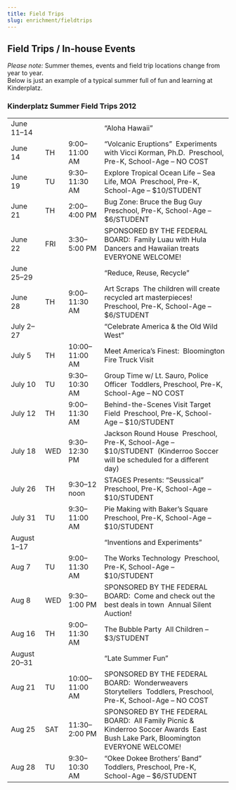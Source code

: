 ```yaml
---
title: Field Trips
slug: enrichment/fieldtrips
---
```



## Field Trips / In-house Events

*Please note:* Summer themes, events and field trip locations change from year to year.  
Below is just an example of a typical summer full of fun and learning at Kinderplatz.

### Kinderplatz Summer Field Trips 2012

|              |     |                |                                                                                                                                  |
| ------------ | --- | -------------- | -------------------------------------------------------------------------------------------------------------------------------- |
| June 11–14   |     |                | “Aloha Hawaii”                                                                                                                   |
| June 14      | TH  | 9:00–11:00 AM  | “Volcanic Eruptions”  Experiments with Vicci Korman, Ph.D.  Preschool, Pre-K, School-Age – NO COST                               |
| June 19      | TU  | 9:30–11:30 AM  | Explore Tropical Ocean Life – Sea Life, MOA  Preschool, Pre-K, School-Age – $10/STUDENT                                          |
| June 21      | TH  | 2:00–4:00 PM   | Bug Zone: Bruce the Bug Guy  Preschool, Pre-K, School-Age – $6/STUDENT                                                           |
| June 22      | FRI | 3:30–5:00 PM   | SPONSORED BY THE FEDERAL BOARD:  Family Luau with Hula Dancers and Hawaiian treats  EVERYONE WELCOME!                            |
| June 25–29   |     |                | “Reduce, Reuse, Recycle”                                                                                                         |
| June 28      | TH  | 9:00–11:30 AM  | Art Scraps  The children will create recycled art masterpieces!  Preschool, Pre-K, School-Age – $6/STUDENT                       |
| July 2–27    |     |                | “Celebrate America & the Old Wild West”                                                                                          |
| July 5       | TH  | 10:00–11:00 AM | Meet America’s Finest:  Bloomington Fire Truck Visit                                                                             |
| July 10      | TU  | 9:30–10:30 AM  | Group Time w/ Lt. Sauro, Police Officer  Toddlers, Preschool, Pre-K, School-Age – NO COST                                        |
| July 12      | TH  | 9:00–11:30 AM  | Behind-the-Scenes Visit Target Field  Preschool, Pre-K, School-Age – $10/STUDENT                                                 |
| July 18      | WED | 9:30–12:30 PM  | Jackson Round House  Preschool, Pre-K, School-Age – $10/STUDENT  (Kinderroo Soccer will be scheduled for a different day)        |
| July 26      | TH  | 9:30–12 noon   | STAGES Presents: “Seussical”  Preschool, Pre-K, School-Age – $10/STUDENT                                                         |
| July 31      | TU  | 9:30–11:00 AM  | Pie Making with Baker’s Square  Preschool, Pre-K, School-Age – $10/STUDENT                                                       |
| August 1–17  |     |                | “Inventions and Experiments”                                                                                                     |
| Aug 7        | TU  | 9:00–11:30 AM  | The Works Technology  Preschool, Pre-K, School-Age – $10/STUDENT                                                                 |
| Aug 8        | WED | 9:30–1:00 PM   | SPONSORED BY THE FEDERAL BOARD:  Come and check out the best deals in town  Annual Silent Auction!                               |
| Aug 16       | TH  | 9:00–11:30 AM  | The Bubble Party  All Children – $3/STUDENT                                                                                      |
| August 20–31 |     |                | “Late Summer Fun”                                                                                                                |
| Aug 21       | TU  | 10:00–11:00 AM | SPONSORED BY THE FEDERAL BOARD:  Wonderweavers Storytellers  Toddlers, Preschool, Pre-K, School-Age – NO COST                    |
| Aug 25       | SAT | 11:30–2:00 PM  | SPONSORED BY THE FEDERAL BOARD:  All Family Picnic & Kinderroo Soccer Awards  East Bush Lake Park, Bloomington EVERYONE WELCOME! |
| Aug 28       | TU  | 9:30–10:30 AM  | “Okee Dokee Brothers’ Band”  Toddlers, Preschool, Pre-K, School-Age – $6/STUDENT                                                 |
